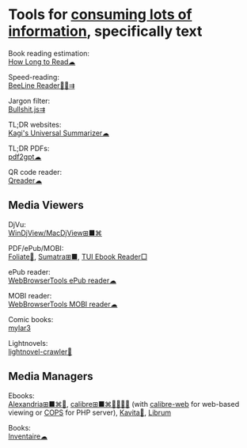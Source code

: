 
# Tools for [consuming lots of information](https://notageni.us/information), specifically text

Book reading estimation:  
[How Long to Read☁](https://www.howlongtoread.com/)

Speed-reading:  
[BeeLine Reader🍎🤖⇉](https://www.beelinereader.com/)

Jargon filter:  
[Bullshit.js⇉](https://mourner.github.io/bullshit.js/)

TL;DR websites:  
[Kagi's Universal Summarizer☁](https://kagi.com/summarizer/index.html)

TL;DR PDFs:  
[pdf2gpt☁](https://pdf2gpt.com/)

QR code reader:  
[Qreader☁](https://qreader.online/)

## Media Viewers

DjVu:  
[WinDjView/MacDjView⊞■⌘](https://windjview.sourceforge.io/)

PDF/ePub/MOBI:  
[Foliate🐧](https://johnfactotum.github.io/foliate/),
[Sumatra⊞■](https://www.sumatrapdfreader.org/free-pdf-reader.html),
[TUI Ebook Reader□](https://github.com/wustho/baca)

ePub reader:  
[WebBrowserTools ePub reader☁](https://webbrowsertools.com/epub-reader/)

MOBI reader:  
[WebBrowserTools MOBI reader☁](https://webbrowsertools.com/mobi-reader/)

Comic books:  
[mylar3](https://github.com/mylar3/mylar3)

Lightnovels:  
[lightnovel-crawler🐍](https://pypi.org/project/lightnovel-crawler/)

## Media Managers

Ebooks:  
[Alexandria⊞■⌘🐧](https://github.com/btpf/Alexandria),
[calibre⊞■⌘🐧🍎🤖💾](https://calibre-ebook.com/) (with [calibre-web](https://github.com/janeczku/calibre-web) for web-based viewing or [COPS](https://blog.slucas.fr/projects/calibre-opds-php-server/) for PHP server),
[Kavita💾](https://www.kavitareader.com/),
[Librum](https://librumreader.com/)

Books:  
[Inventaire☁](https://inventaire.io/)
